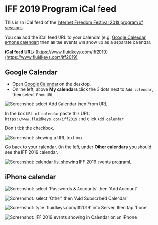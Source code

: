 # IFF 2019 Program iCal feed

This is an iCal feed of the [Internet Freedom Festival 2019 program of sessions](https://platform.internetfreedomfestival.org/en/IFF2019/public/schedule/custom)

You can add the iCal feed URL to your calendar (e.g. [Google Calendar](https://github.com/fluidkeys/iff-2019-program-ical-feed/blob/master/README.md#google-calendar), [iPhone calendar](https://github.com/fluidkeys/iff-2019-program-ical-feed/blob/master/README.md#iphone-calendar)) then all the events will show up as a separate calendar.

**iCal feed URL:** [https://www.fluidkeys.com/iff2019](https://www.fluidkeys.com/iff2019)

## Google Calendar

* Open [Google Calendar](#) on the desktop.
* On the left, above **My calendars** click the 3 dots next to `Add calendar`, then select `From URL`

![Screenshot: select Add Calendar then From URL](https://raw.githubusercontent.com/fluidkeys/iff-2019-program-ical-feed/master/img/google-calendar-add-from-url.png)

In the box `URL of calendar` paste this URL: `https://www.fluidkeys.com/iff2019` and click `Add calendar`

Don't tick the checkbox.

![Screenshot: showing a URL text box](https://raw.githubusercontent.com/fluidkeys/iff-2019-program-ical-feed/master/img/google-calendar-from-url.png)

Go back to your calendar. On the left, under **Other calendars** you should see the IFF 2019 calendar.

![Screenshot: calendar list showing IFF 2019 events programL](https://raw.githubusercontent.com/fluidkeys/iff-2019-program-ical-feed/master/img/google-calendar-iff-calendar.png)


## iPhone calendar

![Screenshot: select 'Passwords & Accounts' then 'Add Account'](https://raw.githubusercontent.com/fluidkeys/iff-2019-program-ical-feed/master/img/iphone-step-1-2.png)

![Screenshot: select 'Other' then 'Add Subscribed Calendar'](https://raw.githubusercontent.com/fluidkeys/iff-2019-program-ical-feed/master/img/iphone-step-3-4.png)

![Screenshot: type 'fluidkeys.com/iff2019' into Server, then tap 'Done'](https://raw.githubusercontent.com/fluidkeys/iff-2019-program-ical-feed/master/img/iphone-step-5-6.png)

![Screenshot: IFF 2019 events showing in Calendar on an iPhone](https://raw.githubusercontent.com/fluidkeys/iff-2019-program-ical-feed/master/img/iphone-step-5-6.png)
